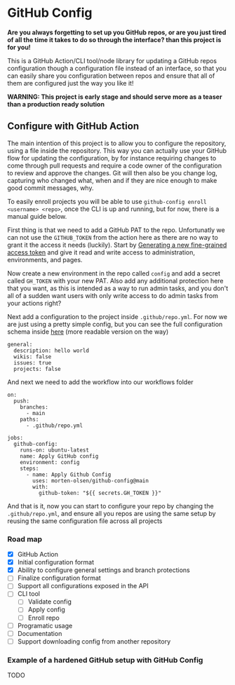# GitHub Config

**Are you always forgetting to set up you GitHub repos, or are you just tired of all the time it takes to do so through the interface? than this project is for you!**

This is a GitHub Action/CLI tool/node library for updating a GitHub repos configuration though a configuration file instead of an interface, so that you can easily share you configuration between repos and ensure that all of them are configured just the way you like it!

**WARNING: This project is early stage and should serve more as a teaser than a production ready solution**

## Configure with GitHub Action

The main intention of this project is to allow you to configure the repository, using a file inside the repository. This way you can actually use your GitHub flow for updating the configuration, by for instance requiring changes to come through pull requests and require a code owner of the configuration to review and approve the changes. Git will then also be you change log, capturing who changed what, when and if they are nice enough to make good commit messages, why.

To easily enroll projects you will be able to use `github-config enroll <username> <repo>`, once the CLI is up and running, but for now, there is a manual guide below.

First thing is that we need to add a GitHub PAT to the repo. Unfortunatly we can not use the `GITHUB_TOKEN` from the action here as there are no way to grant it the access it needs (luckily). Start by [Generating a new fine-grained access token](https://github.com/settings/tokens?type=beta) and give it read and write access to administration, environments, and pages.

Now create a new environment in the repo called `config` and add a secret called `GH_TOKEN` with your new PAT. Also add any additional protection here that you want, as this is intended as a way to run admin tasks, and you don't all of a sudden want users with only write access to do admin tasks from your actions right?

Next add a configuration to the project inside `.github/repo.yml`. For now we are just using a pretty simple config, but you can see the full configuration schema inside [here](./src/types/config.ts) (more readable version on the way)

```
general:
  description: hello world
  wikis: false
  issues: true
  projects: false
```

And next we need to add the workflow into our workflows folder

```
on: 
  push:
    branches:
      - main
    paths:
      - .github/repo.yml

jobs:
  github-config:
    runs-on: ubuntu-latest
    name: Apply GitHub config
    environment: config 
    steps:
      - name: Apply Github Config
        uses: morten-olsen/github-config@main
        with:
          github-token: "${{ secrets.GH_TOKEN }}"
```

And that is it, now you can start to configure your repo by changing the `.github/repo.yml`, and ensure all you repos are using the same setup by reusing the same configuration file across all projects

### Road map

- [x] GitHub Action
- [x] Initial configuration format
- [x] Ability to configure general settings and branch protections
- [ ] Finalize configuration format
- [ ] Support all configurations exposed in the API
- [ ] CLI tool
  - [ ] Validate config
  - [ ] Apply config
  - [ ] Enroll repo
- [ ] Programatic usage
- [ ] Documentation
- [ ] Support downloading config from another repository

### Example of a hardened GitHub setup with GitHub Config

TODO
